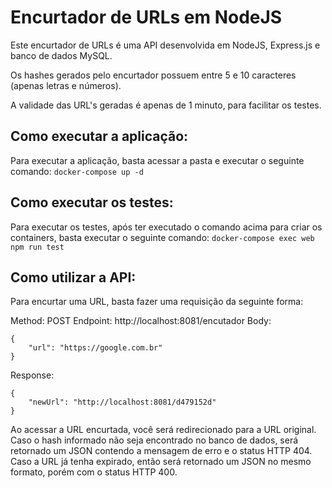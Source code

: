 # Encurtador de URLs em NodeJS

Este encurtador de URLs é uma API desenvolvida em NodeJS, Express.js e banco de dados MySQL.

Os hashes gerados pelo encurtador possuem entre 5 e 10 caracteres (apenas letras e números).

A validade das URL's geradas é apenas de 1 minuto, para facilitar os testes.

## Como executar a aplicação:

Para executar a aplicação, basta acessar a pasta e executar o seguinte comando:
`docker-compose up -d`

## Como executar os testes:

Para executar os testes, após ter executado o comando acima para criar os containers, basta executar o seguinte comando:
`docker-compose exec web npm run test`

## Como utilizar a API:

Para encurtar uma URL, basta fazer uma requisição da seguinte forma:

Method: POST
Endpoint: http://localhost:8081/encutador
Body:

```
{
    "url": "https://google.com.br"
}
```

Response:

```
{
    "newUrl": "http://localhost:8081/d479152d"
}
```

Ao acessar a URL encurtada, você será redirecionado para a URL original.
Caso o hash informado não seja encontrado no banco de dados, será retornado um JSON contendo a mensagem de erro e o status HTTP 404. Caso a URL já tenha expirado, então será retornado um JSON no mesmo formato, porém com o status HTTP 400.
